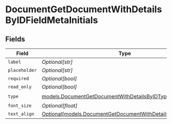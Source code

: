 # DocumentGetDocumentWithDetailsByIDFieldMetaInitials


## Fields

| Field                                                                                                                      | Type                                                                                                                       | Required                                                                                                                   | Description                                                                                                                |
| -------------------------------------------------------------------------------------------------------------------------- | -------------------------------------------------------------------------------------------------------------------------- | -------------------------------------------------------------------------------------------------------------------------- | -------------------------------------------------------------------------------------------------------------------------- |
| `label`                                                                                                                    | *Optional[str]*                                                                                                            | :heavy_minus_sign:                                                                                                         | N/A                                                                                                                        |
| `placeholder`                                                                                                              | *Optional[str]*                                                                                                            | :heavy_minus_sign:                                                                                                         | N/A                                                                                                                        |
| `required`                                                                                                                 | *Optional[bool]*                                                                                                           | :heavy_minus_sign:                                                                                                         | N/A                                                                                                                        |
| `read_only`                                                                                                                | *Optional[bool]*                                                                                                           | :heavy_minus_sign:                                                                                                         | N/A                                                                                                                        |
| `type`                                                                                                                     | [models.DocumentGetDocumentWithDetailsByIDTypeInitials](../models/documentgetdocumentwithdetailsbyidtypeinitials.md)       | :heavy_check_mark:                                                                                                         | N/A                                                                                                                        |
| `font_size`                                                                                                                | *Optional[float]*                                                                                                          | :heavy_minus_sign:                                                                                                         | N/A                                                                                                                        |
| `text_align`                                                                                                               | [Optional[models.DocumentGetDocumentWithDetailsByIDTextAlign1]](../models/documentgetdocumentwithdetailsbyidtextalign1.md) | :heavy_minus_sign:                                                                                                         | N/A                                                                                                                        |